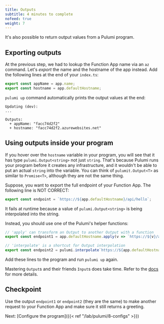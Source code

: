 ```yaml
---
title: Outputs
subtitle: 4 minutes to complete
nofeed: true
weight: 7
---
```


It's also possible to return output values from a Pulumi program.

## Exporting outputs

At the previous step, we had to lookup the Function App name via an `az` command. Let's *export* the name and the hostname of the app instead. Add the following lines at the end of your `index.ts`:

``` ts
export const appName = app.name;
export const hostname = app.defaultHostname;
```

`pulumi up` command automatically prints the output values at the end:

```
Updating (dev):
...

Outputs:
  + appName: "facc74d2f2"
  + hostname: "facc74d2f2.azurewebsites.net"
```

## Using outputs inside your program

If you hover over the `hostname` variable in your program, you will see that it has type `pulumi.Output<string>` not just `string`. That's because Pulumi runs your program before it creates any infrastructure, and it wouldn't be able to put an actual `string` into the variable. You can think of `pulumit.Output<T>` as similar to `Promise<T>`, although they are not the same thing.

Suppose, you want to export the full endpoint of your Function App. The following line is NOT CORRECT:

``` ts
export const endpoint = `https://${app.defaultHostname}/api/hello`;
```

It fails at runtime because a value of `pulumi.Output<string>` is being interpolated into the string.

Instead, you should use one of the Pulumi's helper functions:

``` ts
// 'apply' can transform an Output to another Output with a function
export const endpoint1 = app.defaultHostname.apply(v => `https://${v}/api/hello`);

// 'interpolate' is a shortcut for Output interpolation
export const endpoint2 = pulumi.interpolate`https://${app.defaultHostname}/api/hello`;
```

Add these lines to the program and run `pulumi up` again.

Mastering `Output`s and their friends `Input`s does take time. Refer to the [docs](https://www.pulumi.com/docs/intro/concepts/programming-model/#outputs) for more details.

## Checkpoint

Use the output `endpoint1` or `endpoint2` (they are the same) to make another request to your Function App and make sure it still returns a greeting.

Next: [Configure the program]({{< ref "/lab/pulumi/8-configs" >}})